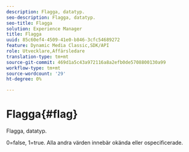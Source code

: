 ```yaml
---
description: Flagga, datatyp.
seo-description: Flagga, datatyp.
seo-title: Flagga
solution: Experience Manager
title: Flagga
uuid: 85c60ef4-4509-41e0-b846-3cfc54689272
feature: Dynamic Media Classic,SDK/API
role: Utvecklare,Affärsledare
translation-type: tm+mt
source-git-commit: 469d1a5c43a972116a8a2efb0de5708800130a99
workflow-type: tm+mt
source-wordcount: '29'
ht-degree: 0%

---
```



# Flagga{#flag}

Flagga, datatyp.

0=false, 1=true. Alla andra värden innebär okända eller ospecificerade.
